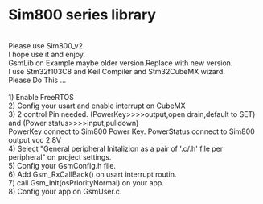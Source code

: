 # Sim800 series library
<br />
Please use Sim800_v2.
<br />
I hope use it and enjoy.
<br />
GsmLib on Example maybe older version.Replace with new version.
<br />
I use Stm32f103C8 and Keil Compiler and Stm32CubeMX wizard.
 <br />
Please Do This ...
<br />
<br />
1) Enable FreeRTOS  
<br />
2) Config your usart and enable interrupt on CubeMX 
<br />
3) 2 control Pin needed. (PowerKey>>>>output,open drain,default to SET) and (Power status>>>>input,pulldown)
<br />
PowerKey connect to Sim800 Power Key. PowerStatus connect to Sim800 output vcc 2.8V
<br />
4) Select "General peripheral Initalizion as a pair of '.c/.h' file per peripheral" on project settings.
<br />
5) Config your GsmConfig.h file.
<br />
6) Add Gsm_RxCallBack() on usart interrupt routin. 
<br />
7) call  Gsm_Init(osPriorityNormal) on your app.
<br />
8) Config your app on GsmUser.c.



